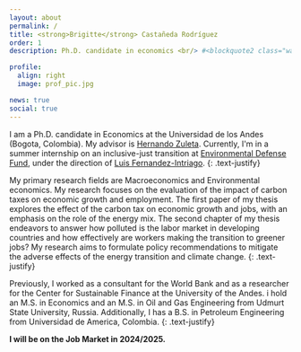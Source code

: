 ```yaml
---
layout: about
permalink: /
title: <strong>Brigitte</strong> Castañeda Rodríguez
order: 1
description: Ph.D. candidate in economics <br/> #<blockquote2 class="warning" id="mymotto" title="Motto"><h5> 'Nothing is built on stone, all is built on sand; but we must build as if the sand were stone.' <br/> – Jorge Luis Borges</h5></blockquote2> 

profile:
  align: right
  image: prof_pic.jpg

news: true
social: true
---
```


I am a Ph.D. candidate in Economics at the Universidad de los Andes (Bogota, Colombia). My advisor is [Hernando Zuleta](https://scholar.google.com/citations?user=CgFQtFIAAAAJ&hl=en). Currently, I'm in a summer internship on an inclusive-just transition at [Environmental Defense Fund](https://www.edf.org/), under the direction of [Luis Fernandez-Intriago](https://www.luisfernandezintriago.com/home).
{: .text-justify}

My primary research fields are Macroeconomics and Environmental economics. My research focuses on the evaluation of the impact of carbon taxes on economic growth and employment. The first paper of my thesis explores the effect of the carbon tax on economic growth and jobs, with an emphasis on the role of the energy mix. The second chapter of my thesis endeavors to answer how polluted is the labor market in developing countries and how effectively are workers making the transition to greener jobs? My research aims to formulate policy recommendations to mitigate the adverse effects of the energy transition and climate change.
{: .text-justify}

Previously, I worked as a consultant for the World Bank and as a researcher for the Center for Sustainable Finance at the University of the Andes. i hold an M.S. in Economics and an M.S. in Oil and Gas Engineering from Udmurt State University, Russia. Additionally, I has a B.S. in Petroleum Engineering from Universidad de America, Colombia.
{: .text-justify}

**I will be on the Job Market in 2024/2025.**


